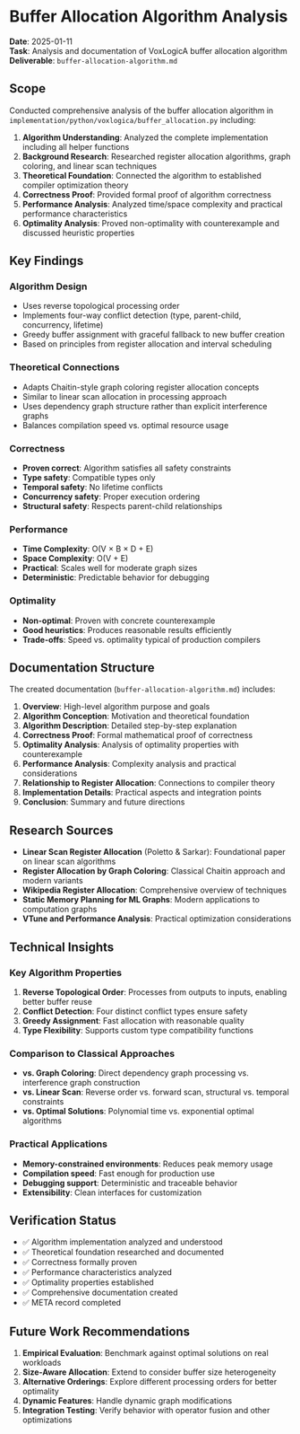# Buffer Allocation Algorithm Analysis

**Date**: 2025-01-11  
**Task**: Analysis and documentation of VoxLogicA buffer allocation algorithm  
**Deliverable**: `buffer-allocation-algorithm.md`

## Scope

Conducted comprehensive analysis of the buffer allocation algorithm in `implementation/python/voxlogica/buffer_allocation.py` including:

1. **Algorithm Understanding**: Analyzed the complete implementation including all helper functions
2. **Background Research**: Researched register allocation algorithms, graph coloring, and linear scan techniques
3. **Theoretical Foundation**: Connected the algorithm to established compiler optimization theory
4. **Correctness Proof**: Provided formal proof of algorithm correctness
5. **Performance Analysis**: Analyzed time/space complexity and practical performance characteristics
6. **Optimality Analysis**: Proved non-optimality with counterexample and discussed heuristic properties

## Key Findings

### Algorithm Design

- Uses reverse topological processing order
- Implements four-way conflict detection (type, parent-child, concurrency, lifetime)
- Greedy buffer assignment with graceful fallback to new buffer creation
- Based on principles from register allocation and interval scheduling

### Theoretical Connections

- Adapts Chaitin-style graph coloring register allocation concepts
- Similar to linear scan allocation in processing approach
- Uses dependency graph structure rather than explicit interference graphs
- Balances compilation speed vs. optimal resource usage

### Correctness

- **Proven correct**: Algorithm satisfies all safety constraints
- **Type safety**: Compatible types only
- **Temporal safety**: No lifetime conflicts
- **Concurrency safety**: Proper execution ordering
- **Structural safety**: Respects parent-child relationships

### Performance

- **Time Complexity**: O(V × B × D + E)
- **Space Complexity**: O(V + E)
- **Practical**: Scales well for moderate graph sizes
- **Deterministic**: Predictable behavior for debugging

### Optimality

- **Non-optimal**: Proven with concrete counterexample
- **Good heuristics**: Produces reasonable results efficiently
- **Trade-offs**: Speed vs. optimality typical of production compilers

## Documentation Structure

The created documentation (`buffer-allocation-algorithm.md`) includes:

1. **Overview**: High-level algorithm purpose and goals
2. **Algorithm Conception**: Motivation and theoretical foundation
3. **Algorithm Description**: Detailed step-by-step explanation
4. **Correctness Proof**: Formal mathematical proof of correctness
5. **Optimality Analysis**: Analysis of optimality properties with counterexample
6. **Performance Analysis**: Complexity analysis and practical considerations
7. **Relationship to Register Allocation**: Connections to compiler theory
8. **Implementation Details**: Practical aspects and integration points
9. **Conclusion**: Summary and future directions

## Research Sources

- **Linear Scan Register Allocation** (Poletto & Sarkar): Foundational paper on linear scan algorithms
- **Register Allocation by Graph Coloring**: Classical Chaitin approach and modern variants
- **Wikipedia Register Allocation**: Comprehensive overview of techniques
- **Static Memory Planning for ML Graphs**: Modern applications to computation graphs
- **VTune and Performance Analysis**: Practical optimization considerations

## Technical Insights

### Key Algorithm Properties

1. **Reverse Topological Order**: Processes from outputs to inputs, enabling better buffer reuse
2. **Conflict Detection**: Four distinct conflict types ensure safety
3. **Greedy Assignment**: Fast allocation with reasonable quality
4. **Type Flexibility**: Supports custom type compatibility functions

### Comparison to Classical Approaches

- **vs. Graph Coloring**: Direct dependency graph processing vs. interference graph construction
- **vs. Linear Scan**: Reverse order vs. forward scan, structural vs. temporal constraints
- **vs. Optimal Solutions**: Polynomial time vs. exponential optimal algorithms

### Practical Applications

- **Memory-constrained environments**: Reduces peak memory usage
- **Compilation speed**: Fast enough for production use
- **Debugging support**: Deterministic and traceable behavior
- **Extensibility**: Clean interfaces for customization

## Verification Status

- ✅ Algorithm implementation analyzed and understood
- ✅ Theoretical foundation researched and documented
- ✅ Correctness formally proven
- ✅ Performance characteristics analyzed
- ✅ Optimality properties established
- ✅ Comprehensive documentation created
- ✅ META record completed

## Future Work Recommendations

1. **Empirical Evaluation**: Benchmark against optimal solutions on real workloads
2. **Size-Aware Allocation**: Extend to consider buffer size heterogeneity
3. **Alternative Orderings**: Explore different processing orders for better optimality
4. **Dynamic Features**: Handle dynamic graph modifications
5. **Integration Testing**: Verify behavior with operator fusion and other optimizations
